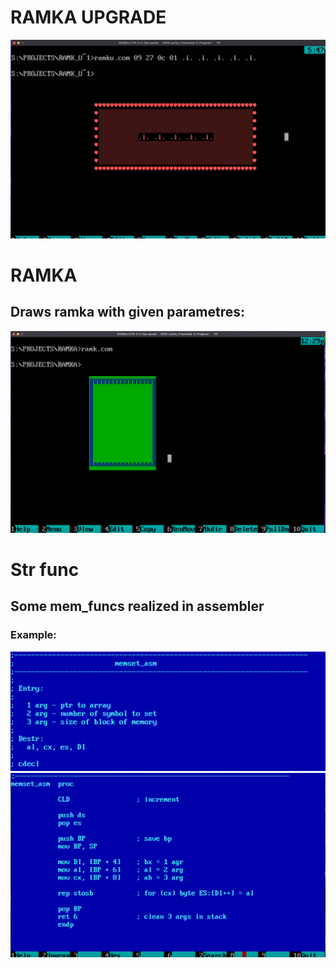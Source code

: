 # RAMKA UPGRADE

![str3](/images/3.png)


# RAMKA
## Draws ramka with given parametres:

![ramka](/images/ramk.png)


# Str func
## Some mem_funcs realized in assembler
### Example:

![str1](/images/1.png)
![str2](/images/2.png)


